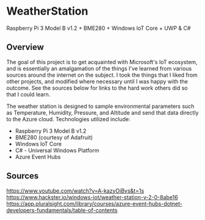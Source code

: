 # WeatherStation
Raspberry Pi 3 Model B v1.2 + BME280 + Windows IoT Core + UWP &amp; C#

## Overview
The goal of this project is to get acquainted with Microsoft's IoT ecosystem, and is essentially an amalgamation of the things I've learned from various sources around the internet on the subject. I took the things that I liked from other projects, and modified where necessary until I was happy with the outcome. See the sources below for links to the hard work others did so that I could learn. 

The weather station is designed to sample environmental parameters such as Temperature, Humidity, Pressure, and Altitude and send that data directly to the Azure cloud. Technologies utilized include:
* Raspberry Pi 3 Model B v1.2
* BME280 (courtesy of Adafruit)
* Windows IoT Core
* C# - Universal Windows Platform
* Azure Event Hubs

## Sources
https://www.youtube.com/watch?v=A-kazyOiBvs&t=1s
https://www.hackster.io/windows-iot/weather-station-v-2-0-8abe16
https://app.pluralsight.com/library/courses/azure-event-hubs-dotnet-developers-fundamentals/table-of-contents
